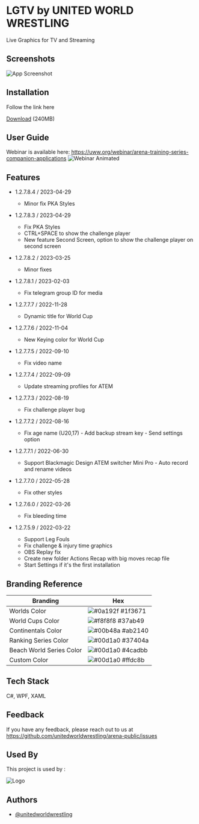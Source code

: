
# LGTV by UNITED WORLD WRESTLING

Live Graphics for TV and Streaming


## Screenshots

![App Screenshot](https://i.giphy.com/media/VcngDaqS0bFoN0VY4l/giphy.webp)

  
## Installation

Follow the link here

[Download](https://we.tl/t-ss5NicJmQl) (240MB)

## User Guide
Webinar is available here: https://uww.org/webinar/arena-training-series-companion-applications
![Webinar Animated](https://i.giphy.com/media/W3lO24167RSMC8ccZf/giphy.webp)

## Features

* 1.2.7.8.4 / 2023-04-29
  * Minor fix PKA Styles
 
* 1.2.7.8.3 / 2023-04-29
  * Fix PKA Styles
  * CTRL+SPACE to show the challenge player
  * New feature Second Screen, option to show the challenge player on second screen

* 1.2.7.8.2 / 2023-03-25
  * Minor fixes
 
* 1.2.7.8.1 / 2023-02-03
  * Fix telegram group ID for media
 
* 1.2.7.7.7 / 2022-11-28
  * Dynamic title for World Cup
  
* 1.2.7.7.6 / 2022-11-04
  * New Keying color for World Cup
  
* 1.2.7.7.5 / 2022-09-10
  * Fix video name

* 1.2.7.7.4 / 2022-09-09
  * Update streaming profiles for ATEM

* 1.2.7.7.3 / 2022-08-19
  * Fix challenge player bug
  
* 1.2.7.7.2 / 2022-08-16
  * Fix age name (U20,17) - Add backup stream key - Send settings option

* 1.2.7.7.1 / 2022-06-30
  * Support Blackmagic Design ATEM switcher Mini Pro - Auto record and rename videos

* 1.2.7.7.0 / 2022-05-28
  * Fix other styles

* 1.2.7.6.0 / 2022-03-26
  * Fix bleeding time

* 1.2.7.5.9 / 2022-03-22
   * Support Leg Fouls
   * Fix challenge & injury time graphics
   * OBS Replay fix
   * Create new folder Actions Recap with big moves recap file
   * Start Settings if it's the first installation

## Branding Reference

| Branding             | Hex                                                                |
| ----------------- | ------------------------------------------------------------------ |
| Worlds Color | ![#0a192f](https://via.placeholder.com/10/1f3671?text=+) #1f3671 |
| World Cups Color | ![#f8f8f8](https://via.placeholder.com/10/37ab49?text=+) #37ab49 |
| Continentals Color | ![#00b48a](https://via.placeholder.com/10/ab2140?text=+) #ab2140 |
| Ranking Series Color | ![#00d1a0](https://via.placeholder.com/10/37404a?text=+) #37404a |
| Beach World Series Color | ![#00d1a0](https://via.placeholder.com/10/4cadbb?text=+) #4cadbb |
| Custom Color | ![#00d1a0](https://via.placeholder.com/10/ffdc8b?text=+) #ffdc8b |




## Tech Stack

C#, WPF, XAML

  
## Feedback

If you have any feedback, please reach out to us at https://github.com/unitedworldwrestling/arena-public/issues

  
## Used By

This project is used by :


  
![Logo](https://www.passportme.com//AffiliateBrandLogos/567175267_10292016_828420.jpg)

    
## Authors

- [@unitedworldwrestling](https://www.github.com/unitedworldwrestling)

  
